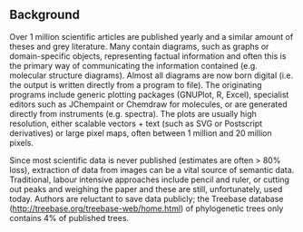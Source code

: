 ## **Background**
Over 1 million scientific articles are published yearly and a similar amount of theses and grey literature. Many contain diagrams, such as graphs or domain-specific objects, representing factual information and often this is the primary way of communicating the information contained (e.g. molecular structure diagrams). Almost all diagrams are now born digital (i.e. the output is written directly from a program to file). The originating programs include generic plotting packages (GNUPlot, R, Excel), specialist editors such as JChempaint or Chemdraw for molecules, or are generated directly from instruments (e.g. spectra). The plots are usually high resolution, either scalable vectors + text (such as SVG or Postscript derivatives) or large pixel maps, often between 1 million and 20 million pixels. 

Since most scientific data is never published (estimates are often > 80% loss), extraction of data from images can be a vital source of semantic data. Traditional, labour intensive approaches include pencil and ruler, or cutting out peaks and weighing the paper and these are still, unfortunately, used today. Authors are reluctant to save data publicly; the Treebase database (http://treebase.org/treebase-web/home.html) of phylogenetic trees only contains 4% of published trees.